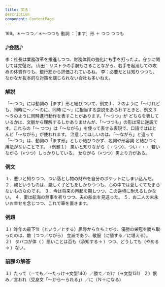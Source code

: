 ```yaml
---
title: 文法：
description
component: ContentPage
---
```



169。＊～つつ／＊～つつも
動詞 ：［ます］形 ＋ つつ
つつも
### ♪会話♪
李：社長は業務改革を推進しつつ、財務体質の強化にも手を打ったよ。守りに関しては完璧だ。
山田：リストラの手腕もさることながら、若手を起用しての攻めの体質作りも、銀行筋から評価されているね。
李：必要だとは知りつつも、なかなか抜本的な対策を講じられない会社も多いねえ。
### 解説
「～つつ」には動詞の［ます］形と結びついて、例文１、２のように「～けれども、同時に～／～のに、同時 に～」に相当する逆説をあらわすときと、例文３～５のように同時進行動作を表すことがあります。「～つつ」が どちらを表しているかは、文脈から理解するしかありませんが、「～つつも」の形は常に逆説です。これらの「～ つつ」は「～ながら」を使って表せる表現で、口語ではほとんど「～ながら」が使われます。
注意してほしいのは、「～ながら」と違って「～つつ」は、動詞の「ます形」としか結びつかず、名詞や形容詞 と結びつく用法がないことです。→例題１）
悪いと知りながら（・つつ）、つい・・・ 若いながら（×つつ）しっかりしている。 女ながら（×つつ）男より力がある。
### 例文
１．悪いと知りつつ、つい落とし物の財布を自分のポケットにしまい込んだ。
２．親というものは、厳しく子どもをしかりつつも、心の中では愛しくてたまらないものなのです。
３．今は将来の再起を期しつつ、この逆境に耐えるしかない。
４．妻は航海の無事を祈りつつ、夫の船出を見送った。
５．お二人の末永いお幸せを念じつつ、これで筆を置きます。
### 例題
１）昨年の最下位（という／とする）屈辱から立ち上がり、優勝の栄冠を勝ち取ったのは、敵（つつ／ながら）
立派であり、敬服（に値する／に堪える）。    
２） タバコが体（ ）悪いことは百も（承知する→ ）つつ、どうしても（やめる→ ）ない。
### 前課の解答
１）たって（＝ても／～たっけ→文型140）／勝て／だけ（→文型131）
２）恨み／言われ（受身文「～から～られる」）／に（Ｎ＋になる）
